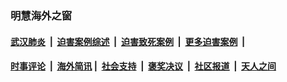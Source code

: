 
### 明慧海外之窗

####  [武汉肺炎](indexes/365.md?t=05252301) &nbsp;|&nbsp;  [迫害案例综述](indexes/328.md?t=05252301) &nbsp;|&nbsp; [迫害致死案例](indexes/277.md?t=05252301)  &nbsp;|&nbsp; [更多迫害案例](indexes/81.md?t=05252301)  &nbsp;|&nbsp; 
####  [时事评论](indexes/19.md?t=05252301) &nbsp;|&nbsp; [海外简讯](indexes/245.md?t=05252301)&nbsp;|&nbsp;  [社会支持](indexes/140.md?t=05252301) &nbsp;|&nbsp; [褒奖决议](indexes/282.md?t=05252301) &nbsp;|&nbsp; [社区报道](indexes/91.md?t=05252301)  &nbsp;|&nbsp; [天人之间](indexes/78.md?t=05252301) 

